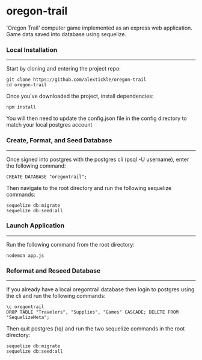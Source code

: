 # oregon-trail

'Oregon Trail' computer game implemented as an express web application. Game data saved into database using sequelize.

### Local Installation
---
Start by cloning and entering the project repo:

```
git clone https://github.com/alextickle/oregon-trail
cd oregon-trail
```

Once you've downloaded the project, install dependencies:

```
npm install
```

You will then need to update the config.json file in the config directory to match your local postgres account

### Create, Format, and Seed Database
---

Once signed into postgres with the postgres cli (psql -U username), enter the following command:

```
CREATE DATABASE "oregontrail";
```

Then navigate to the root directory and run the following sequelize commands:

```
sequelize db:migrate
sequelize db:seed:all
```

### Launch Application
---

Run the following command from the root directory:

```
nodemon app.js
```

### Reformat and Reseed Database
---

 If you already have a local oregontrail database then login to postgres using the cli and run the following commands:

```
\c oregontrail
DROP TABLE "Travelers", "Supplies", "Games" CASCADE; DELETE FROM "SequelizeMeta";
```

Then quit postgres (\q) and run the two sequelize commands in the root directory:

```
sequelize db:migrate
sequelize db:seed:all
```
